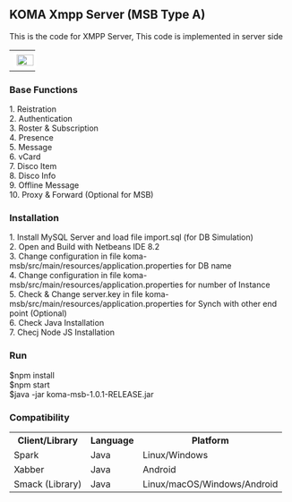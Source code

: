 <div class="pagehead">
  <h2>KOMA Xmpp Server (MSB Type A)</h2>
  <p>This is the code for XMPP Server, This code is implemented in server side</p>
</div>
<div class="box-shadow-medium p-3">
<table><tr><td>
<img style="padding:5px;background-color: #fff;border-radius: 5px;" src="https://user-images.githubusercontent.com/15040338/87261174-6afdf200-c4df-11ea-84d2-aee2fbe2eee0.JPG" width="100%">
</td></tr></table>
</div>
<div class="Subhead">
  <div class="Subhead-heading"><h3>Base Functions</h3></div>
  <div class="Subhead-description">1. Reistration</div>
  <div class="Subhead-description">2. Authentication</div>
  <div class="Subhead-description">3. Roster & Subscription</div>
  <div class="Subhead-description">4. Presence</div>
  <div class="Subhead-description">5. Message</div>
  <div class="Subhead-description">6. vCard</div>
  <div class="Subhead-description">7. Disco Item</div>
  <div class="Subhead-description">8. Disco Info</div>
  <div class="Subhead-description">9. Offline Message</div>
  <div class="Subhead-description">10. Proxy & Forward (Optional for MSB)</div>
  <div class="Subhead-description"><p/></div>
</div>
<div class="Subhead">
  <div class="Subhead-heading"><h3>Installation</h3></div>
  <div class="Subhead-description">1. Install MySQL Server and load file import.sql (for DB Simulation)</div>
  <div class="Subhead-description">2. Open and Build with Netbeans IDE 8.2</div>
  <div class="Subhead-description">3. Change configuration in file koma-msb/src/main/resources/application.properties for DB name</div>
  <div class="Subhead-description">4. Change configuration in file koma-msb/src/main/resources/application.properties for number of Instance</div>
  <div class="Subhead-description">5. Check & Change server.key in file koma-msb/src/main/resources/application.properties for Synch with other end point (Optional)</div>
  <div class="Subhead-description">6. Check Java Installation</div>
  <div class="Subhead-description">7. Checj Node JS Installation</div>
  <div class="Subhead-description"><p/></div>
</div>
<div class="Subhead">
  <div class="Subhead-heading"><h3>Run</h3></div>
  <div class="Subhead-description">$npm install</div>
  <div class="Subhead-description">$npm start</div>
  <div class="Subhead-description">$java -jar koma-msb-1.0.1-RELEASE.jar</div>
  <div class="Subhead-description"><p/></div>
</div>
<div class="Subhead">
  <div class="Subhead-heading"><h3>Compatibility</h3></div>
  <div class="Subhead-description"><p/></div>
</div>
<div class="box-shadow-medium p-3">
<table>
<tr><th>Client/Library</th><th>Language</th><th>Platform</th></tr>
<tr><td>Spark</td><td>Java</td><td>Linux/Windows</td></tr>
<tr><td>Xabber</td><td>Java</td><td>Android</td></tr>
<tr><td>Smack (Library)</td><td>Java</td><td>Linux/macOS/Windows/Android</td></tr>
</table>
</div>
